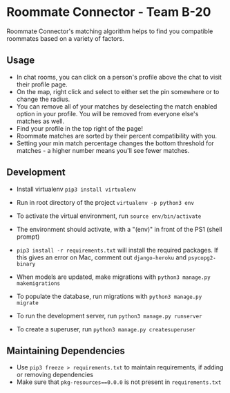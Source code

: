 # Roommate Connector - Team B-20 
Roommate Connector's matching algorithm helps to find you compatible roommates based on a variety of factors. 

## Usage ##
* In chat rooms, you can click on a person's profile above the chat to visit their profile page.
* On the map, right click and select to either set the pin somewhere or to change the radius.
* You can remove all of your matches by deselecting the match enabled option in your profile. You will be removed from everyone else's matches as well.
* Find your profile in the top right of the page!
* Roommate matches are sorted by their percent compatibility with you.
* Setting your min match percentage changes the bottom threshold for matches - a higher number means you'll see fewer matches.

## Development ##

* Install virtualenv
`pip3 install virtualenv`

* Run in root directory of the project
`virtualenv -p python3 env`

* To activate the virtual environment, run
`source env/bin/activate`

* The environment should activate, with a "(env)" in front of the PS1 (shell prompt)

* `pip3 install -r requirements.txt` will install the required packages. If this gives an error on Mac, comment out `django-heroku` and `psycopg2-binary`

* When models are updated, make migrations with
`python3 manage.py makemigrations`

* To populate the database, run migrations with
`python3 manage.py migrate`

* To run the development server, run
`python3 manage.py runserver`

* To create a superuser, run
`python3 manage.py createsuperuser`

## Maintaining Dependencies ##
* Use `pip3 freeze > requirements.txt` to maintain requirements, if adding or removing dependencies
* Make sure that `pkg-resources==0.0.0` is not present in `requirements.txt`
